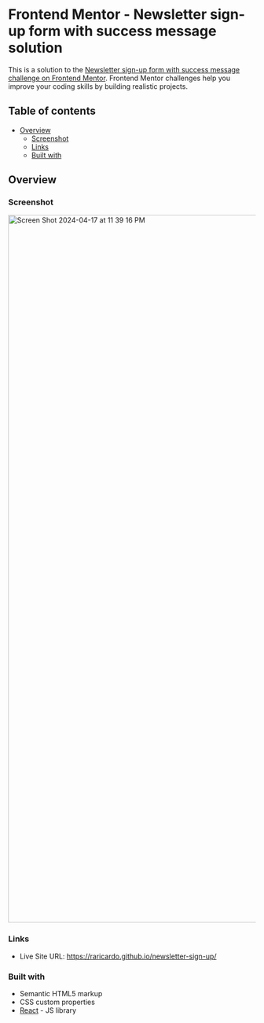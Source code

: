 # Frontend Mentor - Newsletter sign-up form with success message solution

This is a solution to the [Newsletter sign-up form with success message challenge on Frontend Mentor](https://www.frontendmentor.io/challenges/newsletter-signup-form-with-success-message-3FC1AZbNrv). Frontend Mentor challenges help you improve your coding skills by building realistic projects. 

## Table of contents

- [Overview](#overview)
  - [Screenshot](#screenshot)
  - [Links](#links)
  - [Built with](#built-with)

## Overview

### Screenshot

<img width="1440" alt="Screen Shot 2024-04-17 at 11 39 16 PM" src="https://github.com/RAricardo/newsletter-sign-up/assets/40037279/e71b82dc-4b5e-4894-914e-bcb393cb1be7">

### Links

- Live Site URL: https://raricardo.github.io/newsletter-sign-up/

### Built with

- Semantic HTML5 markup
- CSS custom properties
- [React](https://reactjs.org/) - JS library
